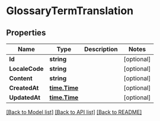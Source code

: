 # GlossaryTermTranslation

## Properties

Name | Type | Description | Notes
------------ | ------------- | ------------- | -------------
**Id** | **string** |  | [optional] 
**LocaleCode** | **string** |  | [optional] 
**Content** | **string** |  | [optional] 
**CreatedAt** | [**time.Time**](time.Time.md) |  | [optional] 
**UpdatedAt** | [**time.Time**](time.Time.md) |  | [optional] 

[[Back to Model list]](../README.md#documentation-for-models) [[Back to API list]](../README.md#documentation-for-api-endpoints) [[Back to README]](../README.md)



